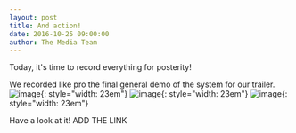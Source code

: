 ```yaml
---
layout: post
title: And action!
date: 2016-10-25 09:00:00
author: The Media Team
---
```

Today, it's time to record everything for posterity!

We recorded like pro the final general demo of the system for our trailer.
![image](/img/blog/2501.jpg){: style="width: 23em"}
![image](/img/blog/2502.jpg){: style="width: 23em"}
![image](/img/blog/2503.jpg){: style="width: 23em"}

Have a look at it!
ADD THE LINK
